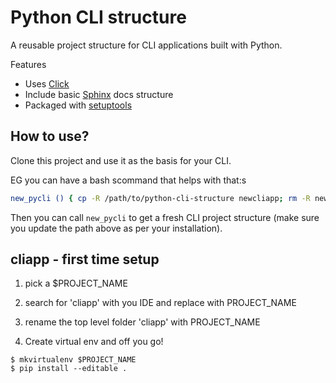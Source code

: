 # Python CLI structure

A reusable project structure for CLI applications built with Python.

Features

* Uses [Click](https://click.palletsprojects.com)
* Include basic [Sphinx](https://www.sphinx-doc.org/en/master/) docs structure
* Packaged with [setuptools](https://setuptools.pypa.io/en/latest/setuptools.html)


## How to use? 

Clone this project and use it as the basis for your CLI. 

EG you can have a bash scommand that helps with that:s

```bash
new_pycli () { cp -R /path/to/python-cli-structure newcliapp; rm -R newcliapp/cliapp.egg-info; rm -rf newcliapp/.git; cd newcliapp; }
```

Then you can call `new_pycli` to get a fresh CLI project structure (make sure you update the path above as per your installation).

## cliapp - first time setup

1. pick a $PROJECT_NAME

2. search for 'cliapp' with you IDE and replace with PROJECT_NAME

3. rename the top level folder 'cliapp' with PROJECT_NAME

4. Create virtual env and off you go!

```
$ mkvirtualenv $PROJECT_NAME
$ pip install --editable .
```